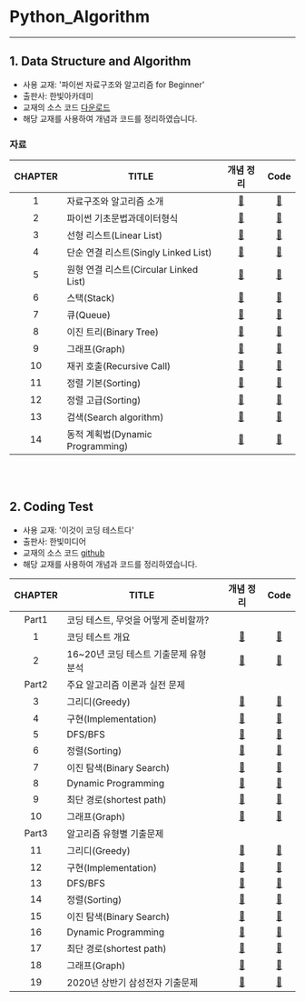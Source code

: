 ﻿# Python_Algorithm
---

## 1. Data Structure and Algorithm

- 사용 교재: '파이썬 자료구조와 알고리즘 for Beginner'
- 출판사: 한빛아카데미
- 교재의 소스 코드 [다운로드](https://www.hanbit.co.kr/academy/books/book_view.html?p_code=B4186876690)
- 해당 교재를 사용하여 개념과 코드를 정리하였습니다.

### 자료

| CHAPTER | TITLE                      |                               개념 정리                                |                                          Code                                          |
| :--: | -------------------------- | :-------------------------------------------------------------------: | :----------------------------------------------------------------------------------------: |
|  1   | 자료구조와 알고리즘 소개 |    [🔗](https://www.tensorflow.org/tutorials/keras/classification)    | [📔](https://github.com/kec0130/AIFFEL_TFMaster/blob/main/tf01_image_classification.ipynb) |
|  2   | 파이썬 기초문법과데이터형식 | [🔗](https://www.tensorflow.org/tutorials/keras/text_classification)  | [📔](https://github.com/kec0130/AIFFEL_TFMaster/blob/main/tf02_text_classification.ipynb)  |
|  3   | 선형 리스트(Linear List) |      [🔗](https://www.tensorflow.org/tutorials/keras/regression)      |      [📔](https://github.com/kec0130/AIFFEL_TFMaster/blob/main/tf03_regression.ipynb)      |
|  4   | 단순 연결 리스트(Singly Linked List) |    [🔗](https://www.tensorflow.org/tutorials/keras/save_and_load)     |    [📔](https://github.com/kec0130/AIFFEL_TFMaster/blob/main/tf04_save_and_load.ipynb)     |
|  5   | 원형 연결 리스트(Circular Linked List)  | [🔗](https://www.tensorflow.org/tutorials/keras/overfit_and_underfit) | [📔](https://github.com/kec0130/AIFFEL_TFMaster/blob/main/tf05_overfit_and_underfit.ipynb) |
|  6   | 스택(Stack) |      [🔗](https://www.tensorflow.org/tutorials/load_data/images)      |     [📔](https://github.com/kec0130/AIFFEL_TFMaster/blob/main/tf06_load_images.ipynb)      |
|  7   | 큐(Queue) | [🔗](https://www.tensorflow.org/tutorials/load_data/images)      |     [📔](https://github.com/kec0130/AIFFEL_TFMaster/blob/main/tf06_load_images.ipynb)      |
|  8   | 이진 트리(Binary Tree) | [🔗](https://www.tensorflow.org/tutorials/load_data/images)      |     [📔](https://github.com/kec0130/AIFFEL_TFMaster/blob/main/tf06_load_images.ipynb)      |
|  9   | 그래프(Graph) | [🔗](https://www.tensorflow.org/tutorials/load_data/images)      |     [📔](https://github.com/kec0130/AIFFEL_TFMaster/blob/main/tf06_load_images.ipynb)      |
|  10   | 재귀 호출(Recursive Call) | [🔗](https://www.tensorflow.org/tutorials/load_data/images)      |     [📔](https://github.com/kec0130/AIFFEL_TFMaster/blob/main/tf06_load_images.ipynb)      |
|  11   | 정렬 기본(Sorting) | [🔗](https://www.tensorflow.org/tutorials/load_data/images)      |     [📔](https://github.com/kec0130/AIFFEL_TFMaster/blob/main/tf06_load_images.ipynb)      |
|  12   | 정렬 고급(Sorting) | [🔗](https://www.tensorflow.org/tutorials/load_data/images)      |     [📔](https://github.com/kec0130/AIFFEL_TFMaster/blob/main/tf06_load_images.ipynb)      |
|  13   | 검색(Search algorithm) | [🔗](https://www.tensorflow.org/tutorials/load_data/images)      |     [📔](https://github.com/kec0130/AIFFEL_TFMaster/blob/main/tf06_load_images.ipynb)      |
|  14   | 동적 계획법(Dynamic Programming) | [🔗](https://www.tensorflow.org/tutorials/load_data/images)      |     [📔](https://github.com/kec0130/AIFFEL_TFMaster/blob/main/tf06_load_images.ipynb)      |

</br>
</br>

## 2. Coding Test

- 사용 교재: '이것이 코딩 테스트다'
- 출판사: 한빛미디어
- 교재의 소스 코드 [github](https://github.com/ndb796/python-for-coding-test)
- 해당 교재를 사용하여 개념과 코드를 정리하였습니다.

| CHAPTER | TITLE                      |                               개념 정리                                |                                          Code                                          |
| :--: | -------------------------- | :-------------------------------------------------------------------: | :----------------------------------------------------------------------------------------: |
| Part1 | 코딩 테스트, 무엇을 어떻게 준비할까? |  |  |
|  1   | 코딩 테스트 개요 |    [🔗](https://www.tensorflow.org/tutorials/keras/classification)    | [📔](https://github.com/kec0130/AIFFEL_TFMaster/blob/main/tf01_image_classification.ipynb) |
|  2   | 16~20년 코딩 테스트 기출문제 유형 분석 | [🔗](https://www.tensorflow.org/tutorials/keras/text_classification)  | [📔](https://github.com/kec0130/AIFFEL_TFMaster/blob/main/tf02_text_classification.ipynb)  |
| Part2 | 주요 알고리즘 이론과 실전 문제 | | |
|  3   | 그리디(Greedy) |      [🔗](https://www.tensorflow.org/tutorials/keras/regression)      |      [📔](https://github.com/kec0130/AIFFEL_TFMaster/blob/main/tf03_regression.ipynb)      |
|  4   | 구현(Implementation) |    [🔗](https://www.tensorflow.org/tutorials/keras/save_and_load)     |    [📔](https://github.com/kec0130/AIFFEL_TFMaster/blob/main/tf04_save_and_load.ipynb)     |
|  5   | DFS/BFS  | [🔗](https://www.tensorflow.org/tutorials/keras/overfit_and_underfit) | [📔](https://github.com/kec0130/AIFFEL_TFMaster/blob/main/tf05_overfit_and_underfit.ipynb) |
|  6   | 정렬(Sorting) |      [🔗](https://www.tensorflow.org/tutorials/load_data/images)      |     [📔](https://github.com/kec0130/AIFFEL_TFMaster/blob/main/tf06_load_images.ipynb)      |
|  7   | 이진 탐색(Binary Search) | [🔗](https://www.tensorflow.org/tutorials/load_data/images)      |     [📔](https://github.com/kec0130/AIFFEL_TFMaster/blob/main/tf06_load_images.ipynb)      |
|  8   | Dynamic Programming | [🔗](https://www.tensorflow.org/tutorials/load_data/images)      |     [📔](https://github.com/kec0130/AIFFEL_TFMaster/blob/main/tf06_load_images.ipynb)      |
|  9   | 최단 경로(shortest path) | [🔗](https://www.tensorflow.org/tutorials/load_data/images)      |     [📔](https://github.com/kec0130/AIFFEL_TFMaster/blob/main/tf06_load_images.ipynb)      |
|  10   | 그래프(Graph) | [🔗](https://www.tensorflow.org/tutorials/load_data/images)      |     [📔](https://github.com/kec0130/AIFFEL_TFMaster/blob/main/tf06_load_images.ipynb)      |
| Part3 | 알고리즘 유형별 기출문제 |  | |
|  11   | 그리디(Greedy) | [🔗](https://www.tensorflow.org/tutorials/load_data/images)      |     [📔](https://github.com/kec0130/AIFFEL_TFMaster/blob/main/tf06_load_images.ipynb)      |
|  12   | 구현(Implementation) | [🔗](https://www.tensorflow.org/tutorials/load_data/images)      |     [📔](https://github.com/kec0130/AIFFEL_TFMaster/blob/main/tf06_load_images.ipynb)      |
|  13   | DFS/BFS | [🔗](https://www.tensorflow.org/tutorials/load_data/images)      |     [📔](https://github.com/kec0130/AIFFEL_TFMaster/blob/main/tf06_load_images.ipynb)      |
|  14   | 정렬(Sorting) | [🔗](https://www.tensorflow.org/tutorials/load_data/images)      |     [📔](https://github.com/kec0130/AIFFEL_TFMaster/blob/main/tf06_load_images.ipynb)      |
|  15   | 이진 탐색(Binary Search) | [🔗](https://www.tensorflow.org/tutorials/load_data/images)      |     [📔](https://github.com/kec0130/AIFFEL_TFMaster/blob/main/tf06_load_images.ipynb)      |
|  16   | Dynamic Programming | [🔗](https://www.tensorflow.org/tutorials/load_data/images)      |     [📔](https://github.com/kec0130/AIFFEL_TFMaster/blob/main/tf06_load_images.ipynb)      |
|  17   | 최단 경로(shortest path) | [🔗](https://www.tensorflow.org/tutorials/load_data/images)      |     [📔](https://github.com/kec0130/AIFFEL_TFMaster/blob/main/tf06_load_images.ipynb)      |
|  18   | 그래프(Graph) | [🔗](https://www.tensorflow.org/tutorials/load_data/images)      |     [📔](https://github.com/kec0130/AIFFEL_TFMaster/blob/main/tf06_load_images.ipynb)      |
|  19   | 2020년 상반기 삼성전자 기출문제 | [🔗](https://www.tensorflow.org/tutorials/load_data/images)      |     [📔](https://github.com/kec0130/AIFFEL_TFMaster/blob/main/tf06_load_images.ipynb)      |
